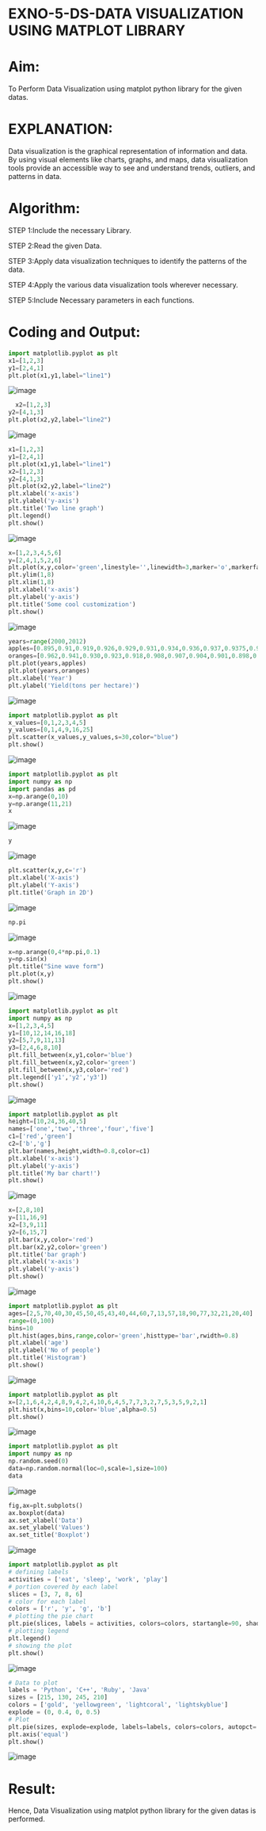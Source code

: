 # EXNO-5-DS-DATA VISUALIZATION USING MATPLOT LIBRARY

# Aim:
  To Perform Data Visualization using matplot python library for the given datas.

# EXPLANATION:
Data visualization is the graphical representation of information and data. By using visual elements like charts, graphs, and maps, data visualization tools provide an accessible way to see and understand trends, outliers, and patterns in data.

# Algorithm:
STEP 1:Include the necessary Library.

STEP 2:Read the given Data.

STEP 3:Apply data visualization techniques to identify the patterns of the data.

STEP 4:Apply the various data visualization tools wherever necessary.

STEP 5:Include Necessary parameters in each functions.

# Coding and Output:
 
 ```python
 import matplotlib.pyplot as plt
x1=[1,2,3]
y1=[2,4,1]
plt.plot(x1,y1,label="line1")
```
![image](https://github.com/user-attachments/assets/0b308aea-915b-4f7d-9d1e-9f2a8a2a7457)

```python
  x2=[1,2,3]
y2=[4,1,3]
plt.plot(x2,y2,label="line2")
```
 ![image](https://github.com/user-attachments/assets/bf698e04-cee5-4393-9068-a494a7f41396)

```python
x1=[1,2,3]
y1=[2,4,1]
plt.plot(x1,y1,label="line1")
x2=[1,2,3]
y2=[4,1,3]
plt.plot(x2,y2,label="line2")
plt.xlabel('x-axis')
plt.ylabel('y-axis')
plt.title('Two line graph')
plt.legend()
plt.show()
```
 ![image](https://github.com/user-attachments/assets/55b30a08-b1f4-4e4e-a1e6-9b0b15565032)

```python
x=[1,2,3,4,5,6]
y=[2,4,1,5,2,6]
plt.plot(x,y,color='green',linestyle='',linewidth=3,marker='o',markerfacecolor='blue',markersize=12)
plt.ylim(1,8)
plt.xlim(1,8)
plt.xlabel('x-axis')
plt.ylabel('y-axis')
plt.title('Some cool customization')
plt.show()
```
 ![image](https://github.com/user-attachments/assets/72ab74d1-7e7a-4b85-a56b-d101f40f4dae)

```python
years=range(2000,2012)
apples=[0.895,0.91,0.919,0.926,0.929,0.931,0.934,0.936,0.937,0.9375,0.9372,0.939]
oranges=[0.962,0.941,0.930,0.923,0.918,0.908,0.907,0.904,0.901,0.898,0.9,0.896]
plt.plot(years,apples)
plt.plot(years,oranges)
plt.xlabel('Year')
plt.ylabel('Yield(tons per hectare)')
```
 ![image](https://github.com/user-attachments/assets/1f3e4438-209e-43c6-aa3b-f97172e8456e)

```python
import matplotlib.pyplot as plt
x_values=[0,1,2,3,4,5]
y_values=[0,1,4,9,16,25]
plt.scatter(x_values,y_values,s=30,color="blue")
plt.show()
```
 ![image](https://github.com/user-attachments/assets/72272a24-6559-4d63-8c70-33daa79ea840)

```python
import matplotlib.pyplot as plt
import numpy as np
import pandas as pd
x=np.arange(0,10)
y=np.arange(11,21)
x
```
![image](https://github.com/user-attachments/assets/e3af80ae-2d85-4f29-80cf-c9c9ef04eb0d)

```python
y
```
 ![image](https://github.com/user-attachments/assets/58fb2571-b979-4120-806c-6a152e6b3d08)

```python
plt.scatter(x,y,c='r')
plt.xlabel('X-axis')
plt.ylabel('Y-axis')
plt.title('Graph in 2D')
```
![image](https://github.com/user-attachments/assets/66600ff5-6b8b-4ec8-9db4-2b3f9b1917b1)

```python
np.pi
```
 ![image](https://github.com/user-attachments/assets/915aa6fb-3b0c-4256-95c5-71ff444e236e)

```python
x=np.arange(0,4*np.pi,0.1)
y=np.sin(x)
plt.title("Sine wave form")
plt.plot(x,y)
plt.show()
```
![image](https://github.com/user-attachments/assets/e3a631ae-0d7a-4e42-8b88-8384fcf06d44)
```python
import matplotlib.pyplot as plt
import numpy as np
x=[1,2,3,4,5]
y1=[10,12,14,16,18]
y2=[5,7,9,11,13]
y3=[2,4,6,8,10]
plt.fill_between(x,y1,color='blue')
plt.fill_between(x,y2,color='green')
plt.fill_between(x,y3,color='red')
plt.legend(['y1','y2','y3'])
plt.show()
 ```
![image](https://github.com/user-attachments/assets/0356e3a2-52d1-441e-84c2-2f18e54dabe7)

```python
import matplotlib.pyplot as plt
height=[10,24,36,40,5]
names=['one','two','three','four','five']
c1=['red','green']
c2=['b','g']
plt.bar(names,height,width=0.8,color=c1)
plt.xlabel('x-axis')
plt.ylabel('y-axis')
plt.title('My bar chart!')
plt.show()
```
![image](https://github.com/user-attachments/assets/1cf8300b-7536-4356-91e6-9a4b459dd243)

```python
x=[2,8,10]
y=[11,16,9]
x2=[3,9,11]
y2=[6,15,7]
plt.bar(x,y,color='red')
plt.bar(x2,y2,color='green')
plt.title('bar graph')
plt.xlabel('x-axis')
plt.ylabel('y-axis')
plt.show()
```
![image](https://github.com/user-attachments/assets/335e52c4-8138-446a-9317-62c6ff1210fb)

```python
import matplotlib.pyplot as plt
ages=[2,5,70,40,30,45,50,45,43,40,44,60,7,13,57,18,90,77,32,21,20,40]
range=(0,100)
bins=10
plt.hist(ages,bins,range,color='green',histtype='bar',rwidth=0.8)
plt.xlabel('age')
plt.ylabel('No of people')
plt.title('Histogram')
plt.show()
```
 ![image](https://github.com/user-attachments/assets/bbfa00a5-7ff9-4c3e-8d44-4fc982ff0750)

```python
import matplotlib.pyplot as plt
x=[2,1,6,4,2,4,8,9,4,2,4,10,6,4,5,7,7,3,2,7,5,3,5,9,2,1]
plt.hist(x,bins=10,color='blue',alpha=0.5)
plt.show()
```
 ![image](https://github.com/user-attachments/assets/600d8d4c-6fb1-494a-b8ad-54b0fee80295)
 
```python
import matplotlib.pyplot as plt
import numpy as np
np.random.seed(0)
data=np.random.normal(loc=0,scale=1,size=100)
data
```
![image](https://github.com/user-attachments/assets/cffc8ea5-7674-4e98-9bd3-5936d15ce409)

```python
fig,ax=plt.subplots()
ax.boxplot(data)
ax.set_xlabel('Data')
ax.set_ylabel('Values')
ax.set_title('Boxplot')
```
 ![image](https://github.com/user-attachments/assets/d53dee92-9940-485f-b018-ae5a14cbf78e)

```python
import matplotlib.pyplot as plt
# defining labels
activities = ['eat', 'sleep', 'work', 'play']
# portion covered by each label
slices = [3, 7, 8, 6]
# color for each label
colors = ['r', 'y', 'g', 'b']
# plotting the pie chart
plt.pie(slices, labels = activities, colors=colors, startangle=90, shadow = True, explode = (0, 0, 0.1, 0), radius = 1.2, autopct = '81.1f88')
# plotting legend
plt.legend()
# showing the plot
plt.show()
```
![image](https://github.com/user-attachments/assets/cd73c795-b0cc-4944-a68c-24c03e8c2457)

```python
# Data to plot
labels = 'Python', 'C++', 'Ruby', 'Java'
sizes = [215, 130, 245, 210]
colors = ['gold', 'yellowgreen', 'lightcoral', 'lightskyblue']
explode = (0, 0.4, 0, 0.5)
# Plot
plt.pie(sizes, explode=explode, labels=labels, colors=colors, autopct='%1.1f%%', shadow=True)
plt.axis('equal')
plt.show()
```
![image](https://github.com/user-attachments/assets/7fb3d3bf-9ec5-43c8-a046-92faa8850059)


 
 

# Result:
Hence, Data Visualization using matplot python library for the given datas is performed.
